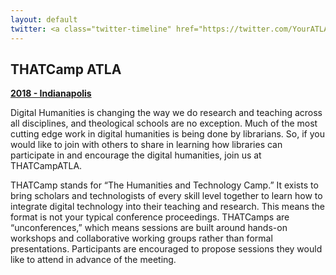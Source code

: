 ```yaml
---
layout: default
twitter: <a class="twitter-timeline" href="https://twitter.com/YourATLA" data-height="600">Tweets by ATLA</a> <script async src="https://platform.twitter.com/widgets.js" charset="utf-8"></script>
---
```


## THATCamp ATLA
[**2018 - Indianapolis**](2018.html)

Digital Humanities is changing the way we do research and teaching across all disciplines, and theological schools are no exception. Much of the most cutting edge work in digital humanities is being done by librarians. So, if you would like to join with others to share in learning how libraries can participate in and encourage the digital humanities, join us at THATCampATLA.

THATCamp stands for “The Humanities and Technology Camp.” It exists to bring scholars and technologists of every skill level together to learn how to integrate digital technology into their teaching and research. This means the format is not your typical conference proceedings. THATCamps are “unconferences,” which means sessions are built around hands-on workshops and collaborative working groups rather than formal presentations. Participants are encouraged to propose sessions they would like to attend in advance of the meeting.
